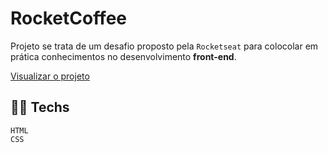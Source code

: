 # RocketCoffee

Projeto se trata de um desafio proposto pela `Rocketseat` para colocolar em prática conhecimentos no desenvolvimento **front-end**.

[Visualizar o projeto](https://carlosdanielss.github.io/RocketCoffee/)


## 👨‍💻 Techs
```
HTML
CSS
```

